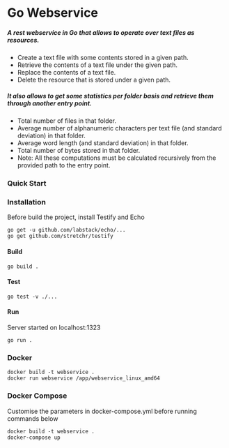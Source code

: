 # Go Webservice

##### A rest webservice in Go that allows to operate over text files as resources.
- Create a text file with some contents stored in a given path.
- Retrieve the contents of a text file under the given path.
- Replace the contents of a text file.
- Delete the resource that is stored under a given path.

##### It also allows to get some statistics per folder basis and retrieve them through another entry point.
- Total number of files in that folder.
- Average number of alphanumeric characters per text file (and standard deviation) in that folder.
- Average word length (and standard deviation) in that folder.
- Total number of bytes stored in that folder.
- Note: All these computations must be calculated recursively from the provided path to the entry point.

### Quick Start

### Installation

Before build the project, install Testify and Echo 
```
go get -u github.com/labstack/echo/...
go get github.com/stretchr/testify
```

#### Build 
```
go build .
```

#### Test
```
go test -v ./...
```

#### Run 
Server started on localhost:1323
```
go run .
```

### Docker 
```
docker build -t webservice .
docker run webservice /app/webservice_linux_amd64
```

### Docker Compose
Customise the parameters in docker-compose.yml before running commands below
```
docker build -t webservice .
docker-compose up
```


